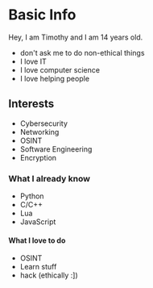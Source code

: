# Basic Info
Hey, I am Timothy and I am 14 years old. 
- don't ask me to do non-ethical things
- I love IT
- I love computer science
- I love helping people

## Interests
- Cybersecurity
- Networking
- OSINT
- Software Engineering
- Encryption

### What I already know
- Python
- C/C++
- Lua
- JavaScript

#### What I love to do
- OSINT
- Learn stuff
- hack (ethically :])
